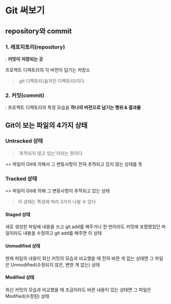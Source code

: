 # Git 써보기

## repository와 commit

### 1. 레포지토리(repository)

 : **커밋이 저장되는 곳**

프로젝트 디렉토리의 각 버전이 담기는 저장소

> .git 디렉토리(숨겨진 디렉토리)이다.

### 2. 커밋(commit)

: 프로젝트 디렉토리의 특정 모습을 **하나의 버전으로 남기는 행위 & 결과물**



## Git이 보는 파일의 4가지 상태

### Untracked 상태

> '추적되지 않고 있는'이라는 뜻이다

=> 파일이 Git에 의해서 그 변동사항이 전혀 추적되고 있지 않는 상태를 뜻

### Tracked 상태

=> 파일이 Git에 의해 그 변동사항이 추적되고 있는 상태

> 이 상태는 특성에 따라 3가지 나뉠 수 있다

#### Staged 상태

새로 생성한 파일에 내용을 쓰고 git add를 해주거나 한 번이라도 커밋에 포함됐었던 파일이라도 내용을 수정하고 git add를 해주면 이 상태

#### Unmodified 상태

현재 파일의 내용이 최신 커밋의 모습과 비교했을 때 전혀 바뀐 게 없는 상태면 그 파일은 Unmodified(수정되지 않은, 변한 게 없는) 상태

#### Modified 상태

최신 커밋의 모습과 비교했을 때 조금이라도 바뀐 내용이 있는 상태면 그 파일은 Modified(수정된) 상태